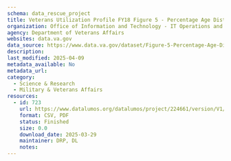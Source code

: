```yaml
---
schema: data_rescue_project 
title: Veterans Utilization Profile FY18 Figure 5 - Percentage Age Distribution of Users by Gender FY2018
organization: Office of Information and Technology - IT Operations and Services (ITOPS)
agency: Department of Veterans Affairs
websites: data.va.gov
data_source: https://www.data.va.gov/dataset/Figure-5-Percentage-Age-Distribution-of-Users-by-G/a6ej-pppq
description: 
last_modified: 2025-04-09
metadata_available: No
metadata_url: 
category:
  - Science & Research 
  - Military & Veterans Affairs 
resources:
  - id: 723
    url: https://www.datalumos.org/datalumos/project/224661/version/V1/view
    format: CSV, PDF
    status: Finished
    size: 0.0
    download_date: 2025-03-29
    maintainer: DRP, DL
    notes: 
---
```


